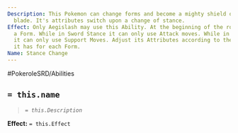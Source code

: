 ```yaml
---
Description: This Pokemon can change forms and become a mighty shield or a powerful
  blade. It's attributes switch upon a change of stance.
Effect: Only Aegislash may use this Ability. At the beginning of the round, choose
  a Form. While in Sword Stance it can only use Attack moves. While in Shield Stance,
  it can only use Support Moves. Adjust its Attributes according to the Rank and Limits
  it has for each Form.
Name: Stance Change
---
```


#PokeroleSRD/Abilities

## `= this.name`

> *`= this.Description`*

**Effect:** `= this.Effect`
